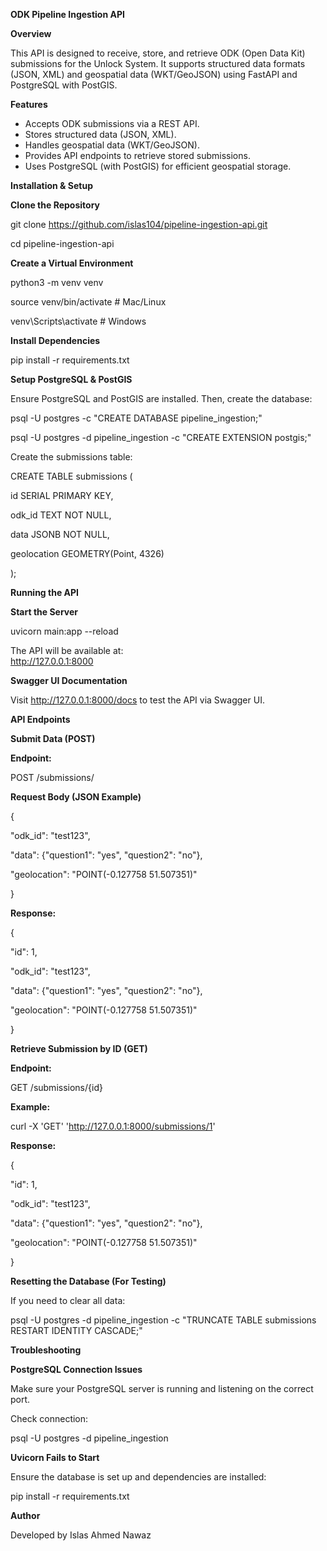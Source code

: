 **ODK Pipeline Ingestion API**

**Overview**

This API is designed to receive, store, and retrieve ODK (Open Data Kit) submissions for the Unlock System. It supports structured data formats (JSON, XML) and geospatial data (WKT/GeoJSON) using FastAPI and PostgreSQL with PostGIS.

**Features**

- Accepts ODK submissions via a REST API.
- Stores structured data (JSON, XML).
- Handles geospatial data (WKT/GeoJSON).
- Provides API endpoints to retrieve stored submissions.
- Uses PostgreSQL (with PostGIS) for efficient geospatial storage.

**Installation & Setup**

**Clone the Repository**

git clone https://github.com/islas104/pipeline-ingestion-api.git

cd pipeline-ingestion-api

**Create a Virtual Environment**

python3 -m venv venv

source venv/bin/activate # Mac/Linux

venv\Scripts\activate # Windows

**Install Dependencies**

pip install -r requirements.txt

**Setup PostgreSQL & PostGIS**

Ensure PostgreSQL and PostGIS are installed. Then, create the database:

psql -U postgres -c "CREATE DATABASE pipeline_ingestion;"

psql -U postgres -d pipeline_ingestion -c "CREATE EXTENSION postgis;"

Create the submissions table:

CREATE TABLE submissions (

id SERIAL PRIMARY KEY,

odk_id TEXT NOT NULL,

data JSONB NOT NULL,

geolocation GEOMETRY(Point, 4326)

);

**Running the API**

**Start the Server**

uvicorn main:app --reload

The API will be available at:\
<http://127.0.0.1:8000>

**Swagger UI Documentation**

Visit http://127.0.0.1:8000/docs to test the API via Swagger UI.

**API Endpoints**

**Submit Data (POST)**

**Endpoint:**

POST /submissions/

**Request Body (JSON Example)**

{

"odk_id": "test123",

"data": {"question1": "yes", "question2": "no"},

"geolocation": "POINT(-0.127758 51.507351)"

}

**Response:**

{

"id": 1,

"odk_id": "test123",

"data": {"question1": "yes", "question2": "no"},

"geolocation": "POINT(-0.127758 51.507351)"

}

**Retrieve Submission by ID (GET)**

**Endpoint:**

GET /submissions/{id}

**Example:**

curl -X 'GET' 'http://127.0.0.1:8000/submissions/1'

**Response:**

{

"id": 1,

"odk_id": "test123",

"data": {"question1": "yes", "question2": "no"},

"geolocation": "POINT(-0.127758 51.507351)"

}

**Resetting the Database (For Testing)**

If you need to clear all data:

psql -U postgres -d pipeline_ingestion -c "TRUNCATE TABLE submissions RESTART IDENTITY CASCADE;"

**Troubleshooting**

**PostgreSQL Connection Issues**

Make sure your PostgreSQL server is running and listening on the correct port.

Check connection:

psql -U postgres -d pipeline_ingestion

**Uvicorn Fails to Start**

Ensure the database is set up and dependencies are installed:

pip install -r requirements.txt

**Author**

Developed by Islas Ahmed Nawaz
